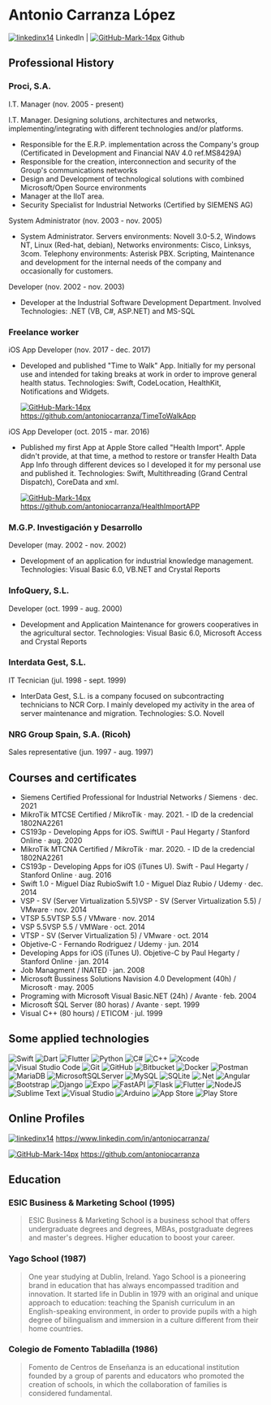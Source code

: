 # Antonio Carranza López 

[![linkedinx14](https://user-images.githubusercontent.com/9987502/172685724-5c9612c4-971d-4007-8bfb-af2f60eb4646.png)](https://www.linkedin.com/in/antoniocarranza/) LinkedIn | [![GitHub-Mark-14px](https://user-images.githubusercontent.com/9987502/172686025-0a1b1879-c610-45b6-a84e-7c20b817700d.png)](https://www.linkedin.com/in/antoniocarranza/) Github

## Professional History
### Proci, S.A.
I.T. Manager (nov. 2005 - present)

I.T. Manager. Designing solutions, architectures and networks, implementing/integrating with different technologies and/or platforms.
- Responsible for the E.R.P. implementation across the Company's group (Certificated in Development and Financial NAV 4.0 ref.MS8429A)
- Responsible for the creation, interconnection and security of the Group's communications networks
- Design and Development of technological solutions with combined Microsoft/Open Source environments
- Manager at the IIoT area.
- Security Specialist for Industrial Networks (Certified by SIEMENS AG)

System Administrator (nov. 2003 - nov. 2005)
- System Administrator. Servers environments: Novell 3.0-5.2, Windows NT, Linux (Red-hat, debian), Networks environments: Cisco, Linksys, 3com. Telephony environments: Asterisk PBX. Scripting, Maintenance and development for the internal needs of the company and occasionally for customers.

Developer (nov. 2002 - nov. 2003)
- Developer at the Industrial Software Development Department. Involved Technologies: .NET (VB, C#, ASP.NET) and MS-SQL

### Freelance worker
iOS App Developer (nov. 2017 - dec. 2017)
- Developed and published "Time to Walk" App. Initially for my personal use and intended for taking breaks at work in order to improve general health status. Technologies: Swift, CodeLocation, HealthKit, Notifications and Widgets.

    [![GitHub-Mark-14px](https://user-images.githubusercontent.com/9987502/172686025-0a1b1879-c610-45b6-a84e-7c20b817700d.png)](https://github.com/antoniocarranza/TimeToWalkApp) <https://github.com/antoniocarranza/TimeToWalkApp>

iOS App Developer (oct. 2015 - mar. 2016)
- Published my first App at Apple Store called "Health Import". Apple didn't provide, at that time, a method to restore or transfer Health Data App Info through different devices so I developed it for my personal use and published it. Technologies: Swift, Multithreading (Grand Central Dispatch), CoreData and xml.

    [![GitHub-Mark-14px](https://user-images.githubusercontent.com/9987502/172686025-0a1b1879-c610-45b6-a84e-7c20b817700d.png)](https://github.com/antoniocarranza/HealthImportAPP) <https://github.com/antoniocarranza/HealthImportAPP>

### M.G.P. Investigación y Desarrollo
Developer (may. 2002 - nov. 2002)
- Development of an application for industrial knowledge management. Technologies: Visual Basic 6.0, VB.NET and Crystal Reports

### InfoQuery, S.L.
Developer (oct. 1999 - aug. 2000)
- Development and Application Maintenance for growers cooperatives in the agricultural sector. Technologies: Visual Basic 6.0, Microsoft Access and Crystal Reports

### Interdata Gest, S.L.
IT Tecnician (jul. 1998 - sept. 1999)
- InterData Gest, S.L. is a company focused on subcontracting technicians to NCR Corp. I mainly developed my activity in the area of server maintenance and migration. Technologies: S.O. Novell

### NRG Group Spain, S.A. (Ricoh)
Sales representative (jun. 1997 - aug. 1997)

## Courses and certificates

- Siemens Certified Professional for Industrial Networks / Siemens · dec. 2021
- MikroTik MTCSE Certified / MikroTik · may. 2021. - ID de la credencial 1802NA2261
- CS193p - Developing Apps for iOS. SwiftUI - Paul Hegarty / Stanford Online · aug. 2020
- MikroTik MTCNA Certified / MikroTik · mar. 2020. - ID de la credencial 1802NA2261
- CS193p - Developing Apps for iOS (iTunes U). Swift - Paul Hegarty / Stanford Online · aug. 2016
- Swift 1.0 - Miguel Díaz RubioSwift 1.0 - Miguel Díaz Rubio / Udemy · dec. 2014
- VSP - SV (Server Virtualization 5.5)VSP - SV (Server Virtualization 5.5) / VMware · nov. 2014
- VTSP 5.5VTSP 5.5 / VMware · nov. 2014
- VSP 5.5VSP 5.5 / VMWare · oct. 2014
- VTSP - SV (Server Virtualization 5) / VMware · oct. 2014
- Objetive-C - Fernando Rodriguez / Udemy · jun. 2014
- Developing Apps for iOS (iTunes U). Objetive-C by Paul Hegarty / Stanford Online · jan. 2014
- Job Managment / INATED · jan. 2008
- Microsoft Bussiness Solutions Navision 4.0 Development (40h) / Microsoft · may. 2005
- Programing with Microsoft Visual Basic.NET (24h) / Avante · feb. 2004
- Microsoft SQL Server (80 horas) / Avante · sept. 1999
- Visual C++ (80 hours) / ETICOM · jul. 1999

## Some applied technologies

![Swift](https://img.shields.io/badge/swift-F54A2A?style=for-the-badge&logo=swift&logoColor=white)
![Dart](https://img.shields.io/badge/dart-%230175C2.svg?style=for-the-badge&logo=dart&logoColor=white)
![Flutter](https://img.shields.io/badge/Flutter-%2302569B.svg?style=for-the-badge&logo=Flutter&logoColor=white)
![Python](https://img.shields.io/badge/python-3670A0?style=for-the-badge&logo=python&logoColor=ffdd54)
![C#](https://img.shields.io/badge/c%23-%23239120.svg?style=for-the-badge&logo=c-sharp&logoColor=white)
![C++](https://img.shields.io/badge/c++-%2300599C.svg?style=for-the-badge&logo=c%2B%2B&logoColor=white)
![Xcode](https://img.shields.io/badge/Xcode-007ACC?style=for-the-badge&logo=Xcode&logoColor=white)
![Visual Studio Code](https://img.shields.io/badge/Visual%20Studio%20Code-0078d7.svg?style=for-the-badge&logo=visual-studio-code&logoColor=white)
![Git](https://img.shields.io/badge/git-%23F05033.svg?style=for-the-badge&logo=git&logoColor=white)
![GitHub](https://img.shields.io/badge/github-%23121011.svg?style=for-the-badge&logo=github&logoColor=white)
![Bitbucket](https://img.shields.io/badge/bitbucket-%230047B3.svg?style=for-the-badge&logo=bitbucket&logoColor=white)
![Docker](https://img.shields.io/badge/docker-%230db7ed.svg?style=for-the-badge&logo=docker&logoColor=white)
![Postman](https://img.shields.io/badge/Postman-FF6C37?style=for-the-badge&logo=postman&logoColor=white)
![MariaDB](https://img.shields.io/badge/MariaDB-003545?style=for-the-badge&logo=mariadb&logoColor=white)
![MicrosoftSQLServer](https://img.shields.io/badge/Microsoft%20SQL%20Sever-CC2927?style=for-the-badge&logo=microsoft%20sql%20server&logoColor=white)
![MySQL](https://img.shields.io/badge/mysql-%2300f.svg?style=for-the-badge&logo=mysql&logoColor=white)
![SQLite](https://img.shields.io/badge/sqlite-%2307405e.svg?style=for-the-badge&logo=sqlite&logoColor=white)
![.Net](https://img.shields.io/badge/.NET-5C2D91?style=for-the-badge&logo=.net&logoColor=white)
![Angular](https://img.shields.io/badge/angular-%23DD0031.svg?style=for-the-badge&logo=angular&logoColor=white)
![Bootstrap](https://img.shields.io/badge/bootstrap-%23563D7C.svg?style=for-the-badge&logo=bootstrap&logoColor=white)
![Django](https://img.shields.io/badge/django-%23092E20.svg?style=for-the-badge&logo=django&logoColor=white)
![Expo](https://img.shields.io/badge/expo-1C1E24?style=for-the-badge&logo=expo&logoColor=#D04A37)
![FastAPI](https://img.shields.io/badge/FastAPI-005571?style=for-the-badge&logo=fastapi)
![Flask](https://img.shields.io/badge/flask-%23000.svg?style=for-the-badge&logo=flask&logoColor=white)
![Flutter](https://img.shields.io/badge/Flutter-%2302569B.svg?style=for-the-badge&logo=Flutter&logoColor=white)
![NodeJS](https://img.shields.io/badge/node.js-6DA55F?style=for-the-badge&logo=node.js&logoColor=white)
![Sublime Text](https://img.shields.io/badge/sublime_text-%23575757.svg?style=for-the-badge&logo=sublime-text&logoColor=important)
![Visual Studio](https://img.shields.io/badge/Visual%20Studio-5C2D91.svg?style=for-the-badge&logo=visual-studio&logoColor=white)
![Arduino](https://img.shields.io/badge/-Arduino-00979D?style=for-the-badge&logo=Arduino&logoColor=white)
![App Store](https://img.shields.io/badge/App_Store-0D96F6?style=for-the-badge&logo=app-store&logoColor=white)
![Play Store](https://img.shields.io/badge/Google_Play-414141?style=for-the-badge&logo=google-play&logoColor=white)

## Online Profiles
[![linkedinx14](https://user-images.githubusercontent.com/9987502/172685724-5c9612c4-971d-4007-8bfb-af2f60eb4646.png)](https://www.linkedin.com/in/antoniocarranza/) <https://www.linkedin.com/in/antoniocarranza/>

[![GitHub-Mark-14px](https://user-images.githubusercontent.com/9987502/172686025-0a1b1879-c610-45b6-a84e-7c20b817700d.png)](https://www.linkedin.com/in/antoniocarranza/) <https://github.com/antoniocarranza>

## Education
### ESIC Business & Marketing School (1995)
> ESIC Business & Marketing School is a business school that offers undergraduate degrees and degrees, MBAs, postgraduate degrees and master's degrees. Higher education to boost your career.
### Yago School (1987)
> One year studying at Dublin, Ireland. Yago School is a pioneering brand in education that has always encompassed tradition and innovation. It started life in Dublin in 1979 with an original and unique approach to education: teaching the Spanish curriculum in an English-speaking environment, in order to provide pupils with a high degree of bilingualism and immersion in a culture different from their home countries.
### Colegio de Fomento Tabladilla (1986)
>Fomento de Centros de Enseñanza is an educational institution founded by a group of parents and educators who promoted the creation of schools, in which the collaboration of families is considered fundamental.
